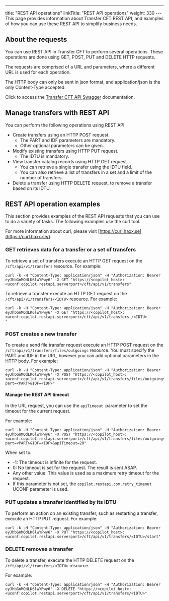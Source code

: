 ---
title: "REST API operations"
linkTitle: "REST API operations"
weight: 330
---This page provides information about Transfer CFT REST API, and examples of how you can use these REST API to simplify business needs.

## About the requests

You can use REST API in Transfer CFT to perform several operations. These operations are done using GET, POST, PUT and DELETE HTTP requests.

The requests are comprised of a URL and parameters, where a different URL is used for each operation.

The HTTP body can only be sent in json format, and application/json is the only Content-Type accepted.

Click to access the [Transfer CFT API Swagger](http://apidocs.axway.com/swagger-ui/index.html?productname=transfercft&productversion=3.8&filename=transfercft-swagger-api.json) documentation.

## Manage transfers with REST API

You can perform the following operations using REST API:

* Create transfers using an HTTP POST request.
    *   The PART and IDF parameters are mandatory.
    *   Other optional parameters can be given.
* Modify existing transfers using HTTP PUT request.
    *   The IDTU is mandatory.
* View transfer catalog records using HTTP GET request.
    *   You can retrieve a single transfer using the IDTU field.
    *   You can also retrieve a list of transfers in a set and a limit of the number of transfers.
* Delete a transfer using HTTP DELETE request, to remove a transfer based on its IDTU.

## REST API operation examples

This section provides examples of the REST API requests that you can use to do a variety of tasks. The following examples use the curl tool.

For more information about curl, please visit [https://curl.haxx.se](https://curl.haxx.se/).

### GET retrieves data for a transfer or a set of transfers

To retrieve a set of transfers execute an HTTP GET request on the `/cft/api/v1/transfers` resource. For example:

```
curl -k -H "Content-Type: application/json" -H "Authorization: Bearer eyJhbGnMQdLK6lwYPwy6" -X GET "https://<copilot_host>:<uconf:copilot.restapi.serverport>/cft/api/v1/transfers"
```

To retrieve a transfer execute an HTTP GET request on the `/cft/api/v1/transfers/<IDTU>` resource. For example:

```
curl -k -H "Content-Type: application/json" -H "Authorization: Bearer eyJhbGnMQdLK6lwYPwy6" -X GET "https://<copilot_host>:<uconf:copilot.restapi.serverport>/cft/api/v1/transfers /<IDTU>
"
```

### POST creates a new transfer

To create a send file transfer request execute an HTTP POST request on the `/cft/api/v1/transfers/files/outgoings` resource. You must specify the PART and IDF in the URL, however you can add optional parameters in the HTTP body. For example:

```
curl -k -H "Content-Type: application/json" -H "Authorization: Bearer eyJhbGnMQdLK6lwYPwy6" -X POST "https://<copilot_host>:<uconf:copilot.restapi.serverport>/cft/api/v1/transfers/files/outgoings?part=<PART>&IDF=<IDF>"
```

#### Manage the REST API timeout

In the URL request, you can use the `apiTimeout `parameter to set the timeout for the current request.

For example:

```
curl -k -H "Content-Type: application/json" -H "Authorization: Bearer eyJhbGnMQdLK6lwYPwy6" -X POST "https://<copilot_host>:<uconf:copilot.restapi.serverport>/cft/api/v1/transfers/files/outgoings?part=<PART>&IDF=<IDF>&apiTimeout=20"
```

When set to:

* -1: The timeout is infinite for the request.
* 0: No timeout is set for the request. The result is sent ASAP.
* Any other value: This value is used as a maximum retry timeout for the request.
* If this parameter is not set, the `copilot.restapi.com.retry_timeout` UCONF parameter is used.

### PUT updates a transfer identified by its IDTU

To perform an action on an existing transfer, such as restarting a transfer, execute an HTTP PUT request. For example:

```
curl -k -H "Content-Type: application/json" -H "Authorization: Bearer eyJhbGnMQdLK6lwYPwy6" -X PUT "https://<copilot_host>:<uconf:copilot.restapi.serverport>/cft/api/v1/transfers/<IDTU>/start"
```

### DELETE removes a transfer

To delete a transfer, execute the HTTP DELETE request on the `/cft/api/v1/transfers/<IDTU>` resource.

For example:

```
curl -k -H "Content-Type: application/json" -H "Authorization: Bearer eyJhbGnMQdLK6lwYPwy6" -X DELETE "https://<copilot_host>:<uconf:copilot.restapi.serverport>/cft/api/v1/transfers/<IDTU>"
```
